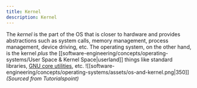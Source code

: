 ```yaml
---
title: Kernel
description: Kernel
---
```


The *kernel* is the part of the OS that is closer to hardware and provides abstractions such as system calls, memory management, process management, device driving, etc. The operating system, on the other hand, is the kernel *plus* the [[software-engineering/concepts/operating-systems/User Space & Kernel Space|userland]] things like standard libraries, [GNU core utilities](https://en.wikipedia.org/wiki/List_of_GNU_Core_Utilities_commands), etc.
![[software-engineering/concepts/operating-systems/assets/os-and-kernel.png|350]]
*(Sourced from Tutorialspoint)*
